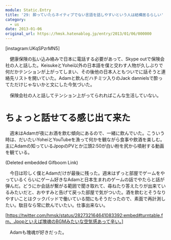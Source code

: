 ```yaml
---
module: Static.Entry
title: '29: 酔っていたらネイティブでない言語を話しやすいという人は結構居るらしい'
category:
  - us
date: 2013-01-06
original_url: https://hmsk.hatenablog.jp/entry/2013/01/06/000000
---
```


[instagram:UKqSPzrMN5]

　健康保険の払い込み絡みで日本に電話する必要があって、Skype outで保険会社の人と話した。KeisukeとYohei以外の日本語を僕と交わす人物が久しぶりで何だかテンションが上がってしまい、その後他の日本人ともついでに話そうと連絡先リストを開いていた。Adamと飲んだハチミツ入りのJack dannielsで酔ってただけじゃないかと文にした今気づいた。

　保険会社の人と話してテンション上がってられればこんな生活していない。



# ちょっと話せてる感じ出て来た

　週末はAdamが夜にお酒を飲む傾向にあるので、一緒に飲んでいた。こういう時は、だいたいYoheiとYouTubeを漁って何かを観ながら食事や飲酒を楽しむ。主にAdamの知っているJpopのPVとか江頭2:50が白い粉を尻から噴射する動画を観ている。

(Deleted embedded Gifboom Link)

　今日は珍しく僕とAdamだけが最後に残った。週末はずっと部屋でゲームをやっているくらいにゲーム好きなAdamと日本生まれのゲームの話でやたらと話が弾んだ。どうにか会話が繋がる範囲で聞き取れて、尋ねたり答えたりが出来ているみたいだと、おやすみと告げて戻った部屋で気がついた。酒を飲むとそうなりやすいことはクックパッドで働いている間にもそうだったので、素面で再計測したい。駄目なら常に飲んでいたい。仕事出来ない。

[https://twitter.com/hmsk/status/282732164641083392:embed#turntable.fm、Jpopといえば塊魂のBGMみたいな空気感あって辛い。]

　Adamも塊魂が好きだった。
